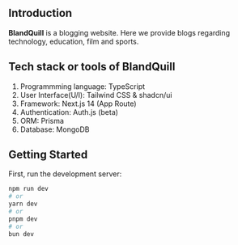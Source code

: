 ## Introduction

**BlandQuill** is a blogging website. Here we provide blogs regarding technology, education, film and sports.

## Tech stack or tools of BlandQuill

1. Programmming language: TypeScript
2. User Interface(U/I): Tailwind CSS & shadcn/ui
3. Framework: Next.js 14 (App Route)
4. Authentication: Auth.js (beta)
5. ORM: Prisma
6. Database: MongoDB

## Getting Started

First, run the development server:

```bash
npm run dev
# or
yarn dev
# or
pnpm dev
# or
bun dev
```
